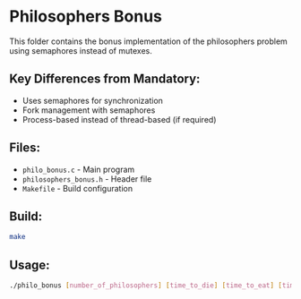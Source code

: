 # Philosophers Bonus

This folder contains the bonus implementation of the philosophers problem using semaphores instead of mutexes.

## Key Differences from Mandatory:
- Uses semaphores for synchronization
- Fork management with semaphores
- Process-based instead of thread-based (if required)

## Files:
- `philo_bonus.c` - Main program
- `philosophers_bonus.h` - Header file
- `Makefile` - Build configuration

## Build:
```bash
make
```

## Usage:
```bash
./philo_bonus [number_of_philosophers] [time_to_die] [time_to_eat] [time_to_sleep] [number_of_times_each_philosopher_must_eat]
```
